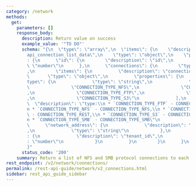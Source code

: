 ```yaml
---
category: /network
methods:
  get:
    parameters: []
    response_body:
      description: Return value on success
      example_value: '"TO DO"'
      schema: "{\n  \"type\": \"array\",\n  \"items\": {\n    \"description\": \"\
        api_connection_list_data\",\n    \"type\": \"object\",\n    \"properties\"\
        : {\n      \"id\": {\n        \"description\": \"id\",\n        \"type\":\
        \ \"number\"\n      },\n      \"connections\": {\n        \"type\": \"array\"\
        ,\n        \"items\": {\n          \"description\": \"connections\",\n   \
        \       \"type\": \"object\",\n          \"properties\": {\n            \"\
        type\": {\n              \"type\": \"string\",\n              \"enum\": [\n\
        \                \"CONNECTION_TYPE_NFS\",\n                \"CONNECTION_TYPE_SMB\"\
        ,\n                \"CONNECTION_TYPE_FTP\",\n                \"CONNECTION_TYPE_REST\"\
        ,\n                \"CONNECTION_TYPE_S3\"\n              ],\n            \
        \  \"description\": \"type:\\n * `CONNECTION_TYPE_FTP` - CONNECTION_TYPE_FTP,\\\
        n * `CONNECTION_TYPE_NFS` - CONNECTION_TYPE_NFS,\\n * `CONNECTION_TYPE_REST`\
        \ - CONNECTION_TYPE_REST,\\n * `CONNECTION_TYPE_S3` - CONNECTION_TYPE_S3,\\\
        n * `CONNECTION_TYPE_SMB` - CONNECTION_TYPE_SMB\"\n            },\n      \
        \      \"network_address\": {\n              \"description\": \"network_address\"\
        ,\n              \"type\": \"string\"\n            },\n            \"tenant_id\"\
        : {\n              \"description\": \"tenant_id\",\n              \"type\"\
        : \"number\"\n            }\n          }\n        }\n      }\n    }\n  }\n\
        }"
      status_code: '200'
    summary: Return a list of NFS and SMB protocol connections to each node
rest_endpoint: /v2/network/connections/
permalink: /rest-api-guide/network/v2_connections.html
sidebar: rest_api_guide_sidebar
---
```


